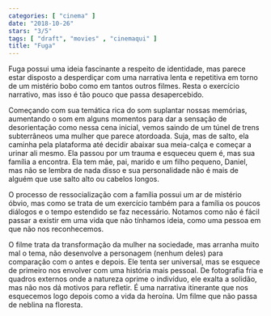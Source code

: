 ```yaml
---
categories: [ "cinema" ]
date: "2018-10-26"
stars: "3/5"
tags: [ "draft", "movies" , "cinemaqui" ]
title: "Fuga"
---
```

Fuga possui uma ideia fascinante a respeito de identidade, mas parece
estar disposto a desperdiçar com uma narrativa lenta e repetitiva
em torno de um mistério bobo como em tantos outros filmes. Resta o
exercício narrativo, mas isso é tão pouco que passa desapercebido.

Começando com sua temática rica do som suplantar nossas memórias,
aumentando o som em alguns momentos para dar a sensação de
desorientação como nessa cena inicial, vemos saindo de um túnel
de trens subterrâneos uma mulher que parece atordoada. Suja, mas de
salto, ela caminha pela plataforma até decidir abaixar sua meia-calça
e começar a urinar ali mesmo. Ela passou por um trauma e esqueceu quem
é, mas sua família a encontra. Ela tem mãe, pai, marido e um filho
pequeno, Daniel, mas não se lembra de nada disso e sua personalidade
não é mais de alguém que use salto alto ou cabelos longos.

O processo de ressocialização com a família possui um ar de mistério
óbvio, mas como se trata de um exercício também para a família os
poucos diálogos e o tempo estendido se faz necessário. Notamos como
não é fácil passar a existir em uma vida que não tínhamos ideia,
como uma pessoa em que não nos reconhecemos.

O filme trata da transformação da mulher na sociedade, mas arranha muito
mal o tema, não desenvolve a personagem (nenhum deles) para comparação
com o antes e depois. Ele tenta ser universal, mas se esquece de primeiro
nos envolver com uma história mais pessoal. De fotografia fria e quadros
externos onde a natureza oprime o indivíduo, ele exalta a solidão,
mas não nos dá motivos para refletir. É uma narrativa itinerante que
nos esquecemos logo depois como a vida da heroína. Um filme que não
passa de neblina na floresta.
